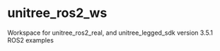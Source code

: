 # unitree_ros2_ws
Workspace for unitree_ros2_real, and unitree_legged_sdk version 3.5.1 ROS2 examples 
